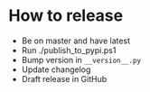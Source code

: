 # How to release
* Be on master and have latest
* Run ./publish_to_pypi.ps1
* Bump version in `__version__.py`
* Update changelog
* Draft release in GitHub
